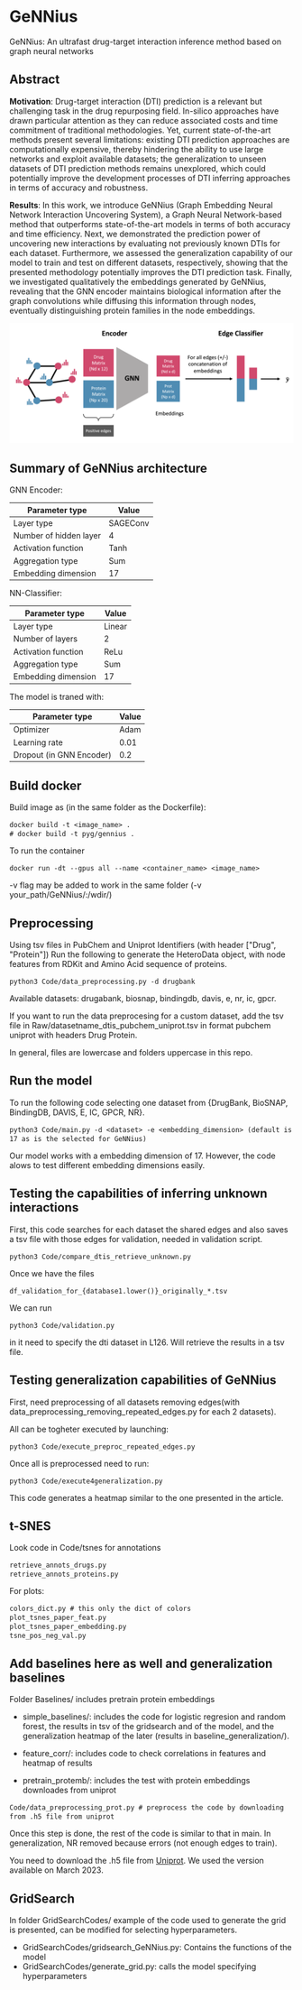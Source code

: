 # GeNNius
GeNNius: An ultrafast drug-target interaction inference method based on graph neural networks

## Abstract
**Motivation**: 
Drug-target interaction (DTI) prediction is a relevant but challenging task in the drug repurposing field. In-silico approaches have drawn particular attention as they can reduce associated costs and time commitment of traditional methodologies. Yet, current state-of-the-art methods present several limitations: existing DTI prediction approaches are computationally expensive, thereby hindering the ability to use large networks and exploit available datasets; the generalization to unseen datasets of DTI prediction methods remains unexplored, which could potentially improve the development processes of DTI inferring approaches in terms of accuracy and robustness.

**Results**: 
In this work, we introduce GeNNius (Graph Embedding Neural Network Interaction Uncovering System), a Graph Neural Network-based method that outperforms state-of-the-art models in terms of both accuracy and time efficiency. Next, we demonstrated the prediction power of uncovering new interactions by evaluating not previously known DTIs for each dataset. Furthermore, we assessed the generalization capability of our model to train and test on different datasets, respectively, showing that the presented methodology potentially improves the DTI prediction task. Finally, we investigated qualitatively the embeddings generated by GeNNius, revealing that the GNN encoder maintains biological information after the graph convolutions while diffusing this information through nodes, eventually distinguishing protein families in the node embeddings.


![The model architecture](GeNNius.png)


## Summary of GeNNius architecture

GNN Encoder:

| Parameter type            | Value    |
|---------------------------|----------|
| Layer type                | SAGEConv |
| Number of hidden layer    | 4        |
| Activation function       | Tanh     |
| Aggregation type          | Sum      |
| Embedding dimension       | 17       |


NN-Classifier:

| Parameter type            | Value    |
|---------------------------|----------|
| Layer type                | Linear   |
| Number of layers          | 2        |
| Activation function       | ReLu     |
| Aggregation type          | Sum      |
| Embedding dimension       | 17       |

The model is traned with:

| Parameter type            | Value    |
|---------------------------|----------|
| Optimizer                 | Adam     |
| Learning rate             | 0.01     |
| Dropout (in GNN Encoder)  | 0.2      |



## Build docker 

Build image as (in the same folder as the Dockerfile):
```
docker build -t <image_name> .
# docker build -t pyg/gennius .
```

To run the container
```
docker run -dt --gpus all --name <container_name> <image_name>
```

-v flag may be added to work in the same folder (-v your_path/GeNNius/:/wdir/)



## Preprocessing

Using tsv files in PubChem and Uniprot Identifiers (with header ["Drug", "Protein"]) 
Run the following to generate the HeteroData object, with node features from RDKit and Amino Acid sequence of proteins.

```
python3 Code/data_preprocessing.py -d drugbank
```

Available datasets: drugabank, biosnap, bindingdb, davis, e, nr, ic, gpcr. 

If you want to run the data preprocesing for a custom dataset, add the tsv file in Raw/datasetname_dtis_pubchem_uniprot.tsv in format pubchem uniprot with headers Drug Protein. 

In general, files are lowercase and folders uppercase in this repo.



## Run the model

To run the following code selecting one dataset from {DrugBank, BioSNAP, BindingDB, DAVIS, E, IC, GPCR, NR}.

```
python3 Code/main.py -d <dataset> -e <embedding_dimension> (default is 17 as is the selected for GeNNius)
```

Our model works with a embedding dimension of 17. 
However, the code alows to test different embedding dimensions easily.


## Testing the capabilities of inferring unknown interactions

First, this code searches for each dataset the shared edges and also saves a tsv file with those edges for validation, needed in  validation script. 


```
python3 Code/compare_dtis_retrieve_unknown.py
```

Once we have the files 

```
df_validation_for_{database1.lower()}_originally_*.tsv
```

We can run 
```
python3 Code/validation.py
```
in it need to specify the dti dataset in L126.
Will retrieve the results in a tsv file.



## Testing generalization capabilities of GeNNius

First, need preprocessing of all datasets removing edges(with data_preprocessing_removing_repeated_edges.py for each 2 datasets).

All can be togheter executed by launching:

```
python3 Code/execute_preproc_repeated_edges.py 
```


Once all is preprocessed need to run:

```
python3 Code/execute4generalization.py 
```

This code generates a heatmap similar to the one presented in the article.


## t-SNES

Look code in Code/tsnes
for annotations
```
retrieve_annots_drugs.py
retrieve_annots_proteins.py
```
For plots:

```
colors_dict.py # this only the dict of colors
plot_tsnes_paper_feat.py
plot_tsnes_paper_embedding.py
tsne_pos_neg_val.py
```

## Add baselines here as well and generalization baselines

Folder Baselines/
includes pretrain protein embeddings

- simple_baselines/: includes the code for logistic regresion and random forest, the results in tsv of the gridsearch and of the model, and the generalization heatmap of the later (results in baseline_generalization/). 


- feature_corr/: includes code to check correlations in features and heatmap of results


- pretrain_protemb/: includes the test with protein embeddings downloades from uniprot
```
Code/data_preprocessing_prot.py # preprocess the code by downloading from .h5 file from uniprot
```
Once this step is done, the rest of the code is similar to that in main. 
In generalization, NR removed because errors (not enough edges to train). 

You need to download the .h5 file from [Uniprot](https://www.uniprot.org/help/embeddings). We used the version available on March 2023.

## GridSearch

In folder GridSearchCodes/ example of the code used to generate the grid is presented, can be modified for selecting hyperparameters. 

- GridSearchCodes/gridsearch_GeNNius.py: Contains the functions of the model
- GridSearchCodes/generate_grid.py: calls the model specifying hyperparameters